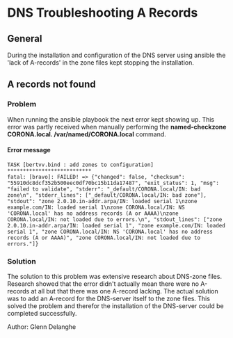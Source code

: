 # DNS Troubleshooting A Records

## General

During the installation and configuration of the DNS server using ansible the 'lack of A-records' in the zone files kept stopping the installation.

## A records not found

### Problem
When running the ansible playbook the next error kept showing up. This error was partly received when manually performing the __named-checkzone CORONA.local. /var/named/CORONA.local__ command.


#### Error message
```
TASK [bertvv.bind : add zones to configuration] ***************************
fatal: [bravo]: FAILED! => {"changed": false, "checksum": "55910dc8dcf352b500eec0df70bc15b11da17487", "exit_status": 1, "msg": "failed to validate", "stderr": "_default/CORONA.local/IN: bad zone\n", "stderr_lines": ["_default/CORONA.local/IN: bad zone"], "stdout": "zone 2.0.10.in-addr.arpa/IN: loaded serial 1\nzone example.com/IN: loaded serial 1\nzone CORONA.local/IN: NS 'CORONA.local' has no address records (A or AAAA)\nzone CORONA.local/IN: not loaded due to errors.\n", "stdout_lines": ["zone 2.0.10.in-addr.arpa/IN: loaded serial 1", "zone example.com/IN: loaded serial 1", "zone CORONA.local/IN: NS 'CORONA.local' has no address records (A or AAAA)", "zone CORONA.local/IN: not loaded due to errors."]}
```

### Solution
The solution to this problem was extensive research about DNS-zone files. Research showed that the error didn't actually mean there were no A-records at all but that there was one A-record lacking.
The actual solution was to add an A-record for the DNS-server itself to the zone files.
This solved the problem and therefor the installation of the DNS-server could be completed successfully.


Author: Glenn Delanghe
